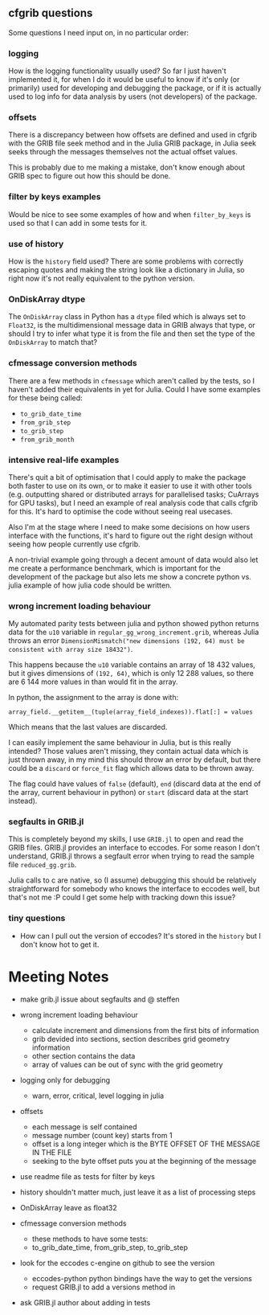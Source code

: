## cfgrib questions

Some questions I need input on, in no particular order:


### logging

How is the logging functionality usually used? So far I just haven't implemented
it, for when I do it would be useful to know if it's only (or primarily) used
for developing and debugging the package, or if it is actually used to log info
for data analysis by users (not developers) of the package.


### offsets

There is a discrepancy between how offsets are defined and used in cfgrib with
the GRIB file seek method and in the Julia GRIB package, in Julia seek seeks
through the messages themselves not the actual offset values.

This is probably due to me making a mistake, don't know enough about GRIB spec
to figure out how this should be done.


### filter by keys examples

Would be nice to see some examples of how and when `filter_by_keys` is used so
that I can add in some tests for it.


### use of history

How is the `history` field used? There are some problems with correctly escaping
quotes and making the string look like a dictionary in Julia, so right now it's
not really equivalent to the python version.


### OnDiskArray dtype

The `OnDiskArray` class in Python has a `dtype` filed which is always set to
`Float32`, is the multidimensional message data in GRIB always that type, or
should I try to infer what type it is from the file and then set the type of the
`OnDiskArray` to match that?


### cfmessage conversion methods

There are a few methods in `cfmessage` which aren't called by the tests, so I
haven't added their equivalents in yet for Julia. Could I have some examples for
these being called:

- `to_grib_date_time`
- `from_grib_step`
- `to_grib_step`
- `from_grib_month`


### intensive real-life examples

There's quit a bit of optimisation that I could apply to make the package both
faster to use on its own, or to make it easier to use it with other tools (e.g.
outputting shared or distributed arrays for parallelised tasks; CuArrays for
GPU tasks), but I need an example of real analysis code that calls cfgrib for
this. It's hard to optimise the code without seeing real usecases.

Also I'm at the stage where I need to make some decisions on how users interface
with the functions, it's hard to figure out the right design without seeing how
people currently use cfgrib.

A non-trivial example going through a decent amount of data would also let me
create a performance benchmark, which is important for the development of the
package but also lets me show a concrete python vs. julia example of how julia
code should be written.


### wrong increment loading behaviour

My automated parity tests between julia and python showed python returns data
for the `u10` variable in `regular_gg_wrong_increment.grib`, whereas Julia
throws an error `DimensionMismatch("new dimensions (192, 64) must be consistent with array size 18432")`.

This happens because the `u10` variable contains an array of 18 432 values, but
it gives dimensions of `(192, 64)`, which is only 12 288 values, so there are
6 144 more values in than would fit in the array.

In python, the assignment to the array is done with:

```
array_field.__getitem__(tuple(array_field_indexes)).flat[:] = values
```

Which means that the last values are discarded.

I can easily implement the same behaviour in Julia, but is this really intended?
Those values aren't missing, they contain actual data which is just thrown away,
in my mind this should throw an error by default, but there could be a `discard`
or `force_fit` flag which allows data to be thrown away.

The flag could have values of `false` (default), `end` (discard data at the end
of the array, current behaviour in python) or `start` (discard data at the start
instead).


### segfaults in GRIB.jl

This is completely beyond my skills, I use `GRIB.jl` to open and read the GRIB
files. GRIB.jl provides an interface to eccodes. For some reason I don't
understand, GRIB.jl throws a segfault error when trying to read the sample file
`reduced_gg.grib`.

Julia calls to c are native, so (I assume) debugging this should be relatively
straightforward for somebody who knows the interface to eccodes well, but that's
not me :P could I get some help with tracking down this issue?


### tiny questions

- How can I pull out the version of eccodes? It's stored in the `history` but I
  don't know hot to get it.


# Meeting Notes

- make grib.jl issue about segfaults and @ steffen

- wrong increment loading behaviour
  - calculate increment and dimensions from the first bits of information
  - grib devided into sections, section describes grid geometry information
  - other section contains the data
  - array of values can be out of sync with the grid geometry

- logging only for debugging
  - warn, error, critical, level logging in julia

- offsets
  - each message is self contained
  - message number (count key) starts from 1
  - offset is a long integer which is the BYTE OFFSET OF THE MESSAGE IN THE FILE
  - seeking to the byte offset puts you at the beginning of the message

- use readme file as tests for filter by keys

- history shouldn't matter much, just leave it as a list of processing steps

- OnDiskArray leave as float32

- cfmessage conversion methods
  - these methods to have some tests:
  - to_grib_date_time, from_grib_step, to_grib_step

- look for the eccodes c-engine on github to see the version
  - eccodes-python python bindings have the way to get the versions
  - request GRIB.jl to add a versions method in

- ask GRIB.jl author about adding in tests
